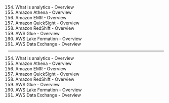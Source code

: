 154. What is analytics - Overview
155. Amazon Athena - Overview
156. Amazon EMR - Overview
157. Amazon QuickSight - Overview
158. Amazon RedShift - Overview
159. AWS Glue - Overview
160. AWS Lake Formation - Overview
161. AWS Data Exchange - Overview

---

154. What is analytics - Overview
155. Amazon Athena - Overview
156. Amazon EMR - Overview
157. Amazon QuickSight - Overview
158. Amazon RedShift - Overview
159. AWS Glue - Overview
160. AWS Lake Formation - Overview
161. AWS Data Exchange - Overview
